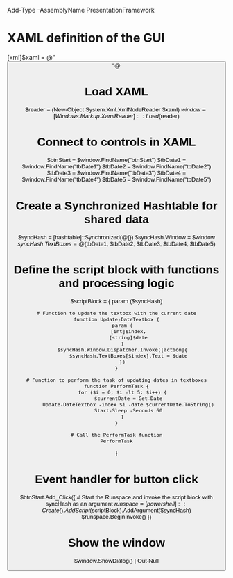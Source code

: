 Add-Type -AssemblyName PresentationFramework

# XAML definition of the GUI
[xml]$xaml = @"
<Window xmlns="http://schemas.microsoft.com/winfx/2006/xaml/presentation"
        Title="Date Updater" Height="300" Width="400">
    <Grid>
        <Button x:Name="btnStart" Content="Start" HorizontalAlignment="Left" VerticalAlignment="Top" Margin="10"/>
        <StackPanel HorizontalAlignment="Left" VerticalAlignment="Top" Margin="10,50,0,0">
            <TextBox x:Name="tbDate1" Width="200" IsReadOnly="True"/>
            <TextBox x:Name="tbDate2" Width="200" IsReadOnly="True"/>
            <TextBox x:Name="tbDate3" Width="200" IsReadOnly="True"/>
            <TextBox x:Name="tbDate4" Width="200" IsReadOnly="True"/>
            <TextBox x:Name="tbDate5" Width="200" IsReadOnly="True"/>
        </StackPanel>
    </Grid>
</Window>
"@

# Load XAML
$reader = (New-Object System.Xml.XmlNodeReader $xaml)
$window = [Windows.Markup.XamlReader]::Load($reader)

# Connect to controls in XAML
$btnStart = $window.FindName("btnStart")
$tbDate1 = $window.FindName("tbDate1")
$tbDate2 = $window.FindName("tbDate2")
$tbDate3 = $window.FindName("tbDate3")
$tbDate4 = $window.FindName("tbDate4")
$tbDate5 = $window.FindName("tbDate5")

# Create a Synchronized Hashtable for shared data
$syncHash = [hashtable]::Synchronized(@{})
$syncHash.Window = $window
$syncHash.TextBoxes = @($tbDate1, $tbDate2, $tbDate3, $tbDate4, $tbDate5)

# Define the script block with functions and processing logic
$scriptBlock = {
    param ($syncHash)

    # Function to update the textbox with the current date
    function Update-DateTextbox {
        param (
            [int]$index,
            [string]$date
        )
        $syncHash.Window.Dispatcher.Invoke([action]{
            $syncHash.TextBoxes[$index].Text = $date
        })
    }

    # Function to perform the task of updating dates in textboxes
    function PerformTask {
        for ($i = 0; $i -lt 5; $i++) {
            $currentDate = Get-Date
            Update-DateTextbox -index $i -date $currentDate.ToString()
            Start-Sleep -Seconds 60
        }
    }

    # Call the PerformTask function
    PerformTask
}

# Event handler for button click
$btnStart.Add_Click({
    # Start the Runspace and invoke the script block with syncHash as an argument
    $runspace = [powershell]::Create().AddScript($scriptBlock).AddArgument($syncHash)
    $runspace.BeginInvoke()
})

# Show the window
$window.ShowDialog() | Out-Null
